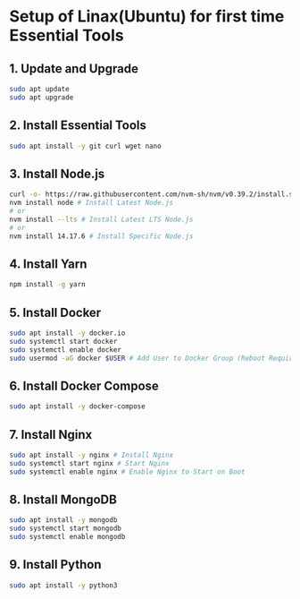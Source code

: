 # Setup of Linax(Ubuntu) for first time Essential Tools

## 1. Update and Upgrade
```bash
sudo apt update
sudo apt upgrade
```

## 2. Install Essential Tools
```bash
sudo apt install -y git curl wget nano
```

## 3. Install Node.js
```bash
curl -o- https://raw.githubusercontent.com/nvm-sh/nvm/v0.39.2/install.sh | bash # Install NVM (Node Version Manager)
nvm install node # Install Latest Node.js
# or
nvm install --lts # Install Latest LTS Node.js
# or
nvm install 14.17.6 # Install Specific Node.js
```

## 4. Install Yarn
```bash
npm install -g yarn
```

## 5. Install Docker
```bash
sudo apt install -y docker.io
sudo systemctl start docker
sudo systemctl enable docker
sudo usermod -aG docker $USER # Add User to Docker Group (Reboot Required) 
```

## 6. Install Docker Compose
```bash
sudo apt install -y docker-compose
```

## 7. Install Nginx
```bash
sudo apt install -y nginx # Install Nginx
sudo systemctl start nginx # Start Nginx
sudo systemctl enable nginx # Enable Nginx to Start on Boot
```

## 8. Install MongoDB
```bash
sudo apt install -y mongodb
sudo systemctl start mongodb
sudo systemctl enable mongodb
```

## 9. Install Python
```bash
sudo apt install -y python3
```
